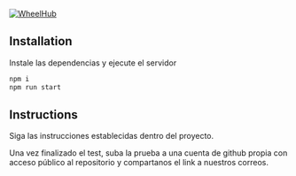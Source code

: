 [![WheelHub](https://wheelhub.es/logo/Logotipo-Vertical-Negro-Alta.png)](https://wheelhub.es/)

## Installation

Instale las dependencias y ejecute el servidor

```sh
npm i
npm run start
```


## Instructions
Siga las instrucciones establecidas dentro del proyecto.

Una vez finalizado el test, suba la prueba a una cuenta de github propia con acceso público al repositorio y compartanos el link a nuestros correos.
